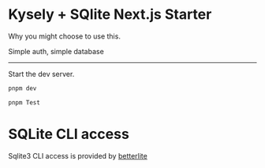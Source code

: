 # Kysely + SQlite Next.js Starter

Why you might choose to use this.

Simple auth, simple database

--- 

Start the dev server.

```bash
pnpm dev
```


```bash
pnpm Test
```

# SQLite CLI access

Sqlite3 CLI access is provided by [betterlite](https://litecli.com/)

